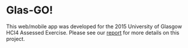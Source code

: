 # Glas-GO!

This web/mobile app was developed for the 2015 University of Glasgow HCI4 Assessed Exercise. Please see our [report](report.md) for more details on this project.
